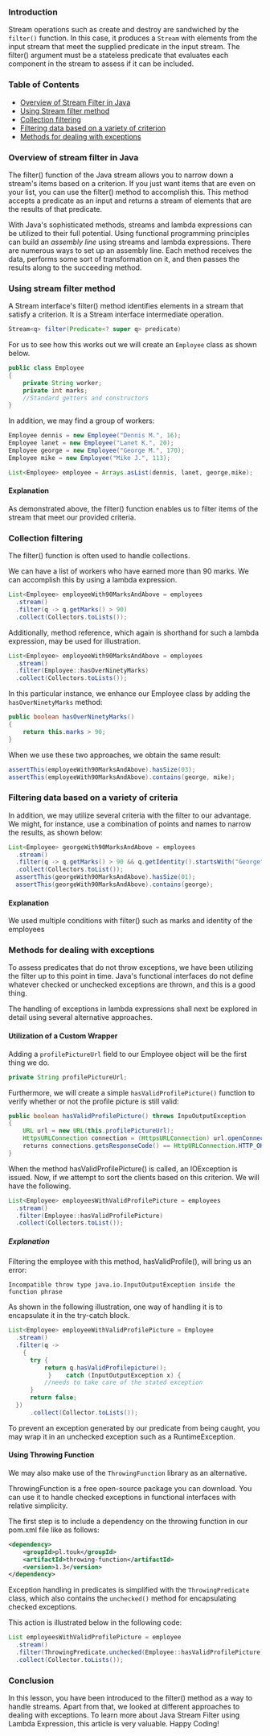 ### Introduction

Stream operations such as create and destroy are sandwiched by the `filter()` function. In this case, it produces a `Stream` with elements from the input stream that meet the supplied predicate in the input stream. The filter() argument must be a stateless predicate that evaluates each component in the stream to assess if it can be included.

### Table of Contents

- [Overview of Stream Filter in Java](#overview-of-stream-filter-in-java)
- [Using Stream filter method](#using-stream-filter-method)
- [Collection filtering](#collection-filtering)
- [Filtering data based on a variety of criterion](#filtering-data-based-on-a-variety-of-criteria)
- [Methods for dealing with exceptions](#methods-for-dealing-with-exceptions)

### Overview of stream filter in Java

The filter() function of the Java stream allows you to narrow down a stream's items based on a criterion. If you just want items that are even on your list, you can use the filter() method to accomplish this. This method accepts a predicate as an input and returns a stream of elements that are the results of that predicate.

With Java's sophisticated methods, streams and lambda expressions can be utilized to their full potential. Using functional programming principles can build an *assembly line* using streams and lambda expressions. There are numerous ways to set up an assembly line. Each method receives the data, performs some sort of transformation on it, and then passes the results along to the succeeding method.

### Using stream filter method

A Stream interface's filter() method identifies elements in a stream that satisfy a criterion. It is a Stream interface intermediate operation.

```Java
Stream<q> filter(Predicate<? super q> predicate)
```
For us to see how this works out we will create an `Employee` class as shown below.

```Java
public class Employee 
{
    private String worker;
    private int marks;
    //Standard getters and constructors
}
```
In addition, we may find a group of workers:

```Java
Employee dennis = new Employee("Dennis M.", 16);
Employee lanet = new Employee("Lanet K.", 20);
Employee george = new Employee("George M.", 170);
Employee mike = new Employee("Mike J.", 113);

List<Employee> employee = Arrays.asList(dennis, lanet, george,mike); 

```
#### Explanation

As demonstrated above, the filter() function enables us to filter items of the stream that meet our provided criteria.

### Collection filtering

The filter() function is often used to handle collections.

We can have a list of workers who have earned more than 90 marks. We can accomplish this by using a lambda expression.

```Java
List<Employee> employeeWith90MarksAndAbove = employees
  .stream()
  .filter(q -> q.getMarks() > 90)
  .collect(Collectors.toLists());
```
Additionally, method reference, which again is shorthand for such a lambda expression, may be used for illustration.

```Java
List<Employee> employeeWith90MarksAndAbove = employees
  .stream()
  .filter(Employee::hasOverNinetyMarks)
  .collect(Collectors.toLists());
```
In this particular instance, we enhance our Employee class by adding the `hasOverNinetyMarks` method:

```Java
public boolean hasOverNinetyMarks() 
{
    return this.marks > 90;
}
```
When we use these two approaches, we obtain the same result:

```Java
assertThis(employeeWith90MarksAndAbove).hasSize(03);
assertThis(employeeWith90MarksAndAbove).contains(george, mike);
```

### Filtering data based on a variety of criteria

In addition, we may utilize several criteria with the filter to our advantage. We might, for instance, use a combination of points and names to narrow the results, as shown below:

```Java
List<Employee> georgeWith90MarksAndAbove = employees
  .stream()
  .filter(q -> q.getMarks() > 90 && q.getIdentity().startsWith("George"))
  .collect(Collectors.toList());
  assertThis(georgeWith90MarksAndAbove).hasSize(01);
  assertThis(georgeWith90MarksAndAbove).contains(george);
```
#### Explanation

We used multiple conditions with filter() such as marks and identity of the employees

### Methods for dealing with exceptions

To assess predicates that do not throw exceptions, we have been utilizing the filter up to this point in time. Java's functional interfaces do not define whatever checked or unchecked exceptions are thrown, and this is a good thing.

The handling of exceptions in lambda expressions shall next be explored in detail using several alternative approaches.

#### Utilization of a Custom Wrapper

Adding a `profilePictureUrl` field to our Employee object will be the first thing we do.

```Java
private String profilePictureUrl;
```
Furthermore, we will create a simple `hasValidProfilePicture()` function to verify whether or not the profile picture is still valid:

```Java
public boolean hasValidProfilePicture() throws InpuOutputException 
{
    URL url = new URL(this.profilePictureUrl);
    HttpsURLConnection connection = (HttpsURLConnection) url.openConnection();
    returns connections.getsResponseCode() == HttpURLConnection.HTTP_OKAY;
}
```

When the method hasValidProfilePicture() is called, an IOException is issued. Now, if we attempt to sort the clients based on this criterion. We will have the following.

```Java
List<Employee> employeesWithValidProfilePicture = employees
  .stream()
  .filter(Employee::hasValidProfilePicture)
  .collect(Collectors.toList());
```

##### Explanation

Filtering the employee with this method, hasValidProfile(), will bring us an error:

```
Incompatible throw type java.io.InputOutputException inside the function phrase
```
As shown in the following illustration, one way of handling it is to encapsulate it in the try-catch block.

```Java
List<Employee> employeeWithValidProfilePicture = Employee
  .stream()
  .filter(q -> 
    {
      try {
          return q.hasValidProfilepicture();
           }    catch (InputOutputException x) {
          //needs to take care of the stated exception
      }
      return false;
  })
      .collect(Collector.toLists());
```
To prevent an exception generated by our predicate from being caught, you may wrap it in an unchecked exception such as a RuntimeException.

#### Using Throwing Function

We may also make use of the `ThrowingFunction` library as an alternative.

ThrowingFunction is a free open-source package you can download. You can use it to handle checked exceptions in functional interfaces with relative simplicity.

The first step is to include a dependency on the throwing function in our pom.xml file like as follows:

```XML
<dependency>
    <groupId>pl.touk</groupId>
    <artifactId>throwing-function</artifactId>
    <version>1.3</version>
</dependency>
```

Exception handling in predicates is simplified with the `ThrowingPredicate` class, which also contains the `unchecked()` method for encapsulating checked exceptions.

This action is illustrated below in the following code:

```Java
List employeesWithValidProfilePicture = employee
  .stream()
  .filter(ThrowingPredicate.unchecked(Employee::hasValidProfilePicture))
  .collect(Collector.toLists());
```

### Conclusion

In this lesson, you have been introduced to the filter() method as a way to handle streams. Apart from that, we looked at different approaches to dealing with exceptions. To learn more about Java Stream Filter using Lambda Expression, this article is very valuable.
Happy Coding!
